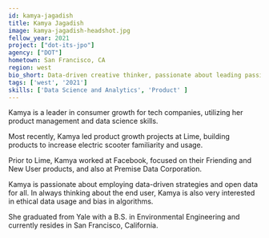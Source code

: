 ```yaml
---
id: kamya-jagadish
title: Kamya Jagadish
image: kamya-jagadish-headshot.jpg
fellow_year: 2021
project: ["dot-its-jpo"]
agency: ["DOT"]
hometown: San Francisco, CA
region: west
bio_short: Data-driven creative thinker, passionate about leading passionate teams.
tags: ['west', '2021']
skills: ['Data Science and Analytics', 'Product' ]
---
```

Kamya is a leader in consumer growth for tech companies, utilizing her product management and data science skills. 

Most recently, Kamya led product growth projects at Lime, building products to increase electric scooter familiarity and usage.

Prior to Lime, Kamya worked at Facebook, focused on their Friending and New User products, and also at Premise Data Corporation. 

Kamya is passionate about employing data-driven strategies and open data for all. In always thinking about the end user, Kamya is also very interested in ethical data usage and bias in algorithms.

She graduated from Yale with a B.S. in Environmental Engineering and currently resides in San Francisco, California.
